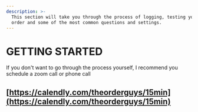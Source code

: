 ```yaml
---
description: >-
  This section will take you through the process of logging, testing your first
  order and some of the most common questions and settings.
---
```


# GETTING STARTED

If you don't want to go through the process yourself, I recommend you schedule a zoom call or phone call

## [https://calendly.com/theorderguys/15min](https://calendly.com/theorderguys/15min)

